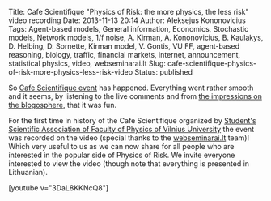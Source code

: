 Title: Cafe Scientifique "Physics of Risk: the more physics, the less risk" video recording
Date: 2013-11-13 20:14
Author: Aleksejus Kononovicius
Tags: Agent-based models, General information, Economics, Stochastic models, Network models, 1/f noise, A. Kirman, A. Kononovicius, B. Kaulakys, D. Helbing, D. Sornette, Kirman model, V. Gontis, VU FF, agent-based reasoning, biology, traffic, financial markets, internet, announcement, statistical physics, video, webseminarai.lt
Slug: cafe-scientifique-physics-of-risk-more-physics-less-risk-video
Status: published

So
[Cafe Scientifique
event](/cafe-scientifique-rizikos-fizika "Cafe Scientifique: Physics of Risk")
has happened. Everything went rather smooth and it seems, by listening
to the live comments and from [the impressions on the
blogosphere](http://enorca.blogspot.com/2013/11/mokslo-kavine.html "Enorca blog on Cafe Scientifique"),
that it was fun.

For the first time in history of the Cafe Scientifique organized by
[Student's Scientific Association of Faculty of Physics of Vilnius
University](http://www.smd.ff.vu.lt/ "SSA FP VU") the event was recorded
on the video (special thanks to the
[webseminarai.lt](http://webseminarai.lt) team)! Which very useful to us
as we can now share for all people who are interested in the popular
side of Physics of Risk. We invite everyone interested to view the video
(though note that everything is presented in
Lithuanian)<!--more-->.

[youtube v="3DaL8KKNcQ8"]
